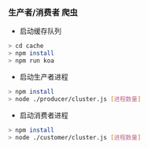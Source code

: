 ### 生产者/消费者 爬虫

+ 启动缓存队列

```bash
> cd cache
> npm install
> npm run koa
```

+ 启动生产者进程

```bash
> npm install
> node ./producer/cluster.js [进程数量]
```

+ 启动消费者进程

```bash
> npm install
> node ./customer/cluster.js [进程数量]
```